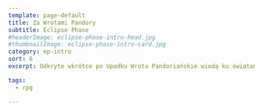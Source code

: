 ```yaml
---
template: page-default
title: Za Wrotami Pandory
subtitle: Eclipse Phase
#headerImage: eclipse-phase-intro-head.jpg
#thumbnailImage: eclipse-phase-intro-card.jpg
category: ep-intro
sort: 6
excerpt: Odkryte wkrótce po Upadku Wrota Pandoriańskie wiodą ku światom poza Układem Słonecznym

tags:
  - rpg

---
```

